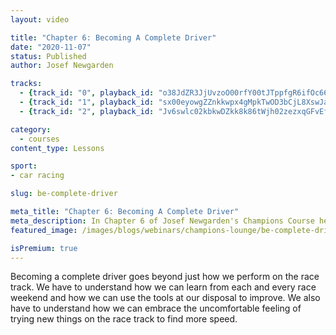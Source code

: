 ```yaml
---
layout: video

title: "Chapter 6: Becoming A Complete Driver"
date: "2020-11-07"
status: Published
author: Josef Newgarden

tracks:
  - {track_id: "0", playback_id: "o38JdZR3JjUvzoO00rfY00tJTppfgR6ifOc667AUIIjFs", lesson_name: "Self Evaluation", lesson_desc: "After every session, every day, ever race weekend we should go back and review our weekend to see how we can improve. Here Josef talks about how we analyzes his own performances and how he uses the tools at his own disposal to improve."}
  - {track_id: "1", playback_id: "sx00eyowgZZnkkwpx4gMpkTwOD3bCjL8XswJaOGn99LE", lesson_name: "Using Video & Data To Improve", lesson_desc: "Two of the most important tools that we need to use as racecar drivers to get the most out of ourselves are video and data. In this lesson Josef talks about how he uses both tools to improve on the race track."}
  - {track_id: "2", playback_id: "Jv6swlc02kbkwDZkk8k86tWjh02zezxqGFvEfmo3DN02qU", lesson_name: "Thank You", lesson_desc: "Thank you so much for joining my Champions Course. I hope that by sharing what I have learned on my path to becoming a Championship winning racecar driver will be helpful in your own path in this sport. Remember to always stay hungry, be open to work with coaches to improve and don't lose sight on why you started in this sport; to have fun!"}

category:
  - courses
content_type: Lessons

sport:
- car racing

slug: be-complete-driver

meta_title: "Chapter 6: Becoming A Complete Driver"
meta_description: In Chapter 6 of Josef Newgarden's Champions Course he talks about what it means to become a complete racecar driver. How do we embrace the uncomfortable feeling of trying new things on the race track? How do we use our past performance and tools for self evaluation to improve and how coaching is vital to growing as a racecar driver.
featured_image: /images/blogs/webinars/champions-lounge/be-complete-driver.jpg

isPremium: true
---
```


Becoming a complete driver goes beyond just how we perform on the race track. We have to understand how we can learn from each and every race weekend and how we can use the tools at our disposal to improve. We also have to understand how we can embrace the uncomfortable feeling of trying new things on the race track to find more speed.